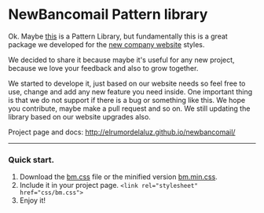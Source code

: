 
NewBancomail Pattern library
============================

Ok. Maybe [this](http://elrumordelaluz.github.io/newbancomail/) is a Pattern Library, but fundamentally this is a great package we developed for the [new company website](http://__www.bancommunity.it/) styles.

We decided to share it because maybe it's useful for any new project, because we love your feedback and also to grow together.

We started to develope it, just based on our website needs so feel free to use, change and add any new feature you need inside. 
One important thing is that we do not support if there is a bug or something like this. We hope you contribute, maybe make a pull request and so on. We still updating the library based on our website upgrades also.

Project page and docs: http://elrumordelaluz.github.io/newbancomail/

------------------

### Quick start. 
1. Download the [bm.css](https://github.com/elrumordelaluz/newbancomail/blob/master/css/bm.css) file or the minified version [bm.min.css](https://github.com/elrumordelaluz/newbancomail/blob/master/css/bm.min.css).
2. Include it in your project page. ```<link rel="stylesheet" href="css/bm.css">```
3. Enjoy it!




